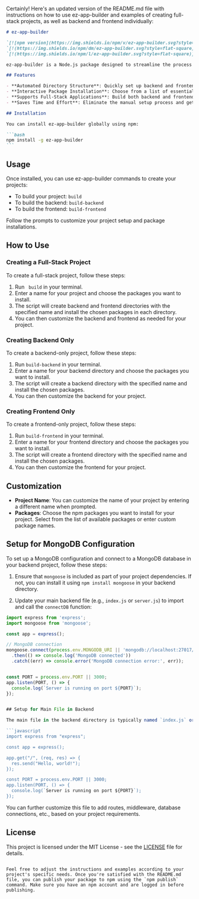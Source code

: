 Certainly! Here's an updated version of the README.md file with instructions on how to use ez-app-builder and examples of creating full-stack projects, as well as backend and frontend individually:

````markdown
# ez-app-builder

`[![npm version](https://img.shields.io/npm/v/ez-app-builder.svg?style=flat-square)](https://www.npmjs.com/package/ez-app-builder)`
`[!(https://img.shields.io/npm/dm/ez-app-builder.svg?style=flat-square)](https://www.npmjs.com/package/ez-app-builder)`
`[!(https://img.shields.io/npm/l/ez-app-builder.svg?style=flat-square)](https://github.com/yourusername/ez-app-builder/blob/master/LICENSE)`

ez-app-builder is a Node.js package designed to streamline the process of setting up full-stack applications. It automates the creation of directory structures and offers an interactive interface to install essential npm packages. With ez-app-builder, developers can quickly initialize their projects, saving time and effort in the setup phase.

## Features

- **Automated Directory Structure**: Quickly set up backend and frontend directories with a simple command.
- **Interactive Package Installation**: Choose from a list of essential npm packages to install for your project.
- **Supports Full-Stack Applications**: Build both backend and frontend parts of your application effortlessly.
- **Saves Time and Effort**: Eliminate the manual setup process and get started with your project right away.

## Installation

You can install ez-app-builder globally using npm:

```bash
npm install -g ez-app-builder
```
````

## Usage

Once installed, you can use ez-app-builder commands to create your projects:

- To build your project: `build`
- To build the backend: `build-backend`
- To build the frontend: `build-frontend`

Follow the prompts to customize your project setup and package installations.

## How to Use

### Creating a Full-Stack Project

To create a full-stack project, follow these steps:

1. Run ` build` in your terminal.
2. Enter a name for your project and choose the packages you want to install.
3. The script will create backend and frontend directories with the specified name and install the chosen packages in each directory.
4. You can then customize the backend and frontend as needed for your project.

### Creating Backend Only

To create a backend-only project, follow these steps:

1. Run `build-backend` in your terminal.
2. Enter a name for your backend directory and choose the packages you want to install.
3. The script will create a backend directory with the specified name and install the chosen packages.
4. You can then customize the backend for your project.

### Creating Frontend Only

To create a frontend-only project, follow these steps:

1. Run `build-frontend` in your terminal.
2. Enter a name for your frontend directory and choose the packages you want to install.
3. The script will create a frontend directory with the specified name and install the chosen packages.
4. You can then customize the frontend for your project.

## Customization

- **Project Name**: You can customize the name of your project by entering a different name when prompted.
- **Packages**: Choose the npm packages you want to install for your project. Select from the list of available packages or enter custom package names.

## Setup for MongoDB Configuration

To set up a MongoDB configuration and connect to a MongoDB database in your backend project, follow these steps:

1. Ensure that `mongoose` is included as part of your project dependencies. If not, you can install it using `npm install mongoose` in your backend directory.

2. Update your main backend file (e.g., `index.js` or `server.js`) to import and call the `connectDB` function:

````javascript
import express from 'express';
import mongoose from 'mongoose';

const app = express();

// MongoDB connection
mongoose.connect(process.env.MONGODB_URI || 'mongodb://localhost:27017/mydatabase')
  .then(() => console.log('MongoDB connected'))
  .catch((err) => console.error('MongoDB connection error:', err));


const PORT = process.env.PORT || 3000;
app.listen(PORT, () => {
  console.log(`Server is running on port ${PORT}`);
});


## Setup for Main File in Backend

The main file in the backend directory is typically named `index.js` or `server.js`. You can customize this file to set up your backend server using Express, Koa, or any other framework of your choice. Here's an example of setting up a basic Express server in `index.js`:

```javascript
import express from "express";

const app = express();

app.get("/", (req, res) => {
  res.send("Hello, world!");
});

const PORT = process.env.PORT || 3000;
app.listen(PORT, () => {
  console.log(`Server is running on port ${PORT}`);
});
````

You can further customize this file to add routes, middleware, database connections, etc., based on your project requirements.

## License

This project is licensed under the MIT License - see the [LICENSE](LICENSE) file for details.

```

Feel free to adjust the instructions and examples according to your project's specific needs. Once you're satisfied with the README.md file, you can publish your package to npm using the `npm publish` command. Make sure you have an npm account and are logged in before publishing.
```
